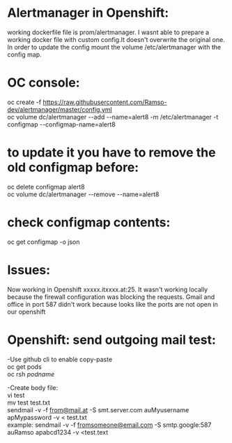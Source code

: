 # Alertmanager in Openshift:<br />

working dockerfile file is prom/alertmanager. I wasnt able to prepare a working docker file with custom config.It doesn't overwrite the original one. In order to update the config mount the volume /etc/alertmanager with the config map. <br />

# OC console:<br />
oc create -f https://raw.githubusercontent.com/Ramso-dev/alertmanager/master/config.yml<br />
oc volume dc/alertmanager --add --name=alert8 -m /etc/alertmanager -t configmap --configmap-name=alert8<br />

# to update it you have to remove the old configmap before:<br />
oc delete configmap alert8<br />
oc volume dc/alertmanager --remove --name=alert8<br />

# check configmap contents:<br />
oc get configmap -o json<br />

# Issues:<br />
Now working in Openshift xxxxx.itxxxx.at:25. It wasn't working locally because the firewall configuration was blocking the requests.
Gmail and office in port 587 didn't work because looks like the ports are not open in our openshift

# Openshift: send outgoing mail test: <br />

-Use github cli to enable copy-paste<br />
oc get pods<br />
oc rsh _podname_<br />

-Create body file:<br />
vi test<br />
mv test test.txt<br />
sendmail -v -f from@mail.at -S smt.server.com auMyusername apMypassword -v < test.txt<br />
example: sendmail -v -f fromsomeone@email.com -S smtp.google:587 auRamso apabcd1234 -v <test.text<br />
